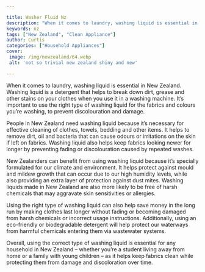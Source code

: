 ```yaml
---

title: Washer Fluid Nz
description: "When it comes to laundry, washing liquid is essential in New Zealand. Washing liquid is a detergent that helps to break down dirt,...see more"
keywords: nz
tags: ["New Zealand", "Clean Appliance"]
author: Curtis
categories: ["Household Appliances"]
cover: 
 image: /img/newzealand/64.webp
 alt: 'not so trivial new zealand shiny and new'

---
```


When it comes to laundry, washing liquid is essential in New Zealand. Washing liquid is a detergent that helps to break down dirt, grease and other stains on your clothes when you use it in a washing machine. It’s important to use the right type of washing liquid for the fabrics and colours you’re washing, to prevent discolouration and damage.

People in New Zealand need washing liquid because it’s necessary for effective cleaning of clothes, towels, bedding and other items. It helps to remove dirt, oil and bacteria that can cause odours or irritations on the skin if left on fabrics. Washing liquid also helps keep fabrics looking newer for longer by preventing fading or discolouration caused by repeated washes. 

New Zealanders can benefit from using washing liquid because it’s specially formulated for our climate and environment. It helps protect against mould and mildew growth that can occur due to our high humidity levels, while also providing an extra layer of protection against dust mites. Washing liquids made in New Zealand are also more likely to be free of harsh chemicals that may aggravate skin sensitivities or allergies. 

Using the right type of washing liquid can also help save money in the long run by making clothes last longer without fading or becoming damaged from harsh chemicals or incorrect usage instructions. Additionally, using an eco-friendly or biodegradable detergent will help protect our waterways from harmful chemicals entering them via wastewater systems. 

Overall, using the correct type of washing liquid is essential for any household in New Zealand – whether you’re a student living away from home or a family with young children – as it helps keep fabrics clean while protecting them from damage and discoloration over time.
